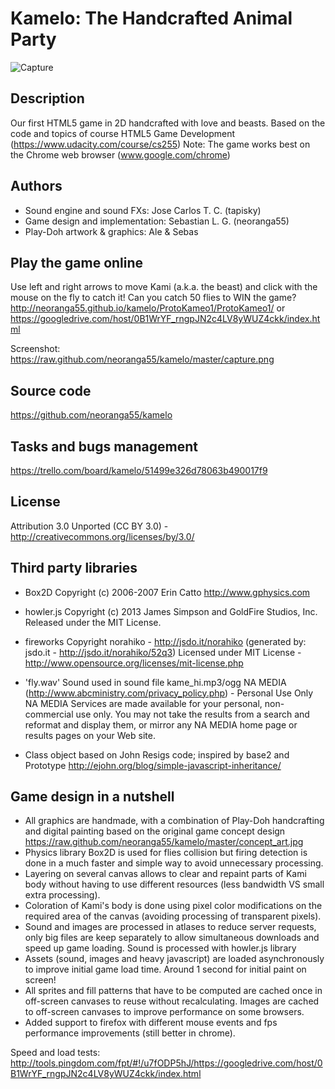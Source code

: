 Kamelo: The Handcrafted Animal Party
====================================

![Capture](https://raw.github.com/neoranga55/kamelo/master/capture.png)

Description
-----------
Our first HTML5 game in 2D handcrafted with love and beasts.
Based on the code and topics of course HTML5 Game Development (https://www.udacity.com/course/cs255)
Note: The game works best on the Chrome web browser (www.google.com/chrome)

Authors
-------
- Sound engine and sound FXs: Jose Carlos T. C. (tapisky)
- Game design and implementation: Sebastian L. G. (neoranga55)
- Play-Doh artwork & graphics: Ale & Sebas

Play the game online
--------------------
Use left and right arrows to move Kami (a.k.a. the beast) and click with the mouse on the fly to catch it!
Can you catch 50 flies to WIN the game?
http://neoranga55.github.io/kamelo/ProtoKameo1/ProtoKameo1/
or
https://googledrive.com/host/0B1WrYF_rngpJN2c4LV8yWUZ4ckk/index.html

Screenshot: https://raw.github.com/neoranga55/kamelo/master/capture.png

Source code
-----------
https://github.com/neoranga55/kamelo

Tasks and bugs management
-------------------------
https://trello.com/board/kamelo/51499e326d78063b490017f9

License
-------
Attribution 3.0 Unported (CC BY 3.0) - http://creativecommons.org/licenses/by/3.0/

Third party libraries
---------------------
- Box2D
Copyright (c) 2006-2007 Erin Catto http://www.gphysics.com

- howler.js
Copyright (c) 2013 James Simpson and GoldFire Studios, Inc.
Released under the MIT License.

- fireworks
Copyright norahiko - http://jsdo.it/norahiko (generated by: jsdo.it - http://jsdo.it/norahiko/52q3)
Licensed under MIT License - http://www.opensource.org/licenses/mit-license.php

- 'fly.wav' Sound used in sound file kame_hi.mp3/ogg
NA MEDIA (http://www.abcministry.com/privacy_policy.php) - Personal Use Only
NA MEDIA Services are made available for your personal, non-commercial use only.
You may not take the results from a search and reformat and display them, or mirror
any NA MEDIA home page or results pages on your Web site.

- Class object based on John Resigs code; inspired by base2 and Prototype
http://ejohn.org/blog/simple-javascript-inheritance/

Game design in a nutshell
-------------------------
- All graphics are handmade, with a combination of Play-Doh handcrafting and digital painting based on the original game concept design https://raw.github.com/neoranga55/kamelo/master/concept_art.jpg
- Physics library Box2D is used for flies collision but firing detection is done in a much faster and simple way to avoid unnecessary processing.
- Layering on several canvas allows to clear and repaint parts of Kami body without having to use different resources (less bandwidth VS small extra processing).
- Coloration of Kami's body is done using pixel color modifications on the required area of the canvas (avoiding processing of transparent pixels).
- Sound and images are processed in atlases to reduce server requests, only big files are keep separately to allow simultaneous downloads and speed up game loading. Sound is processed with howler.js library
- Assets (sound, images and heavy javascript) are loaded asynchronously to improve initial game load time. Around 1 second for initial paint on screen!
- All sprites and fill patterns that have to be computed are cached once in off-screen canvases to reuse without recalculating. Images are cached to off-screen canvases to improve performance on some browsers.
- Added support to firefox with different mouse events and fps performance improvements (still better in chrome).

Speed and load tests:
http://tools.pingdom.com/fpt/#!/u7fODP5hJ/https://googledrive.com/host/0B1WrYF_rngpJN2c4LV8yWUZ4ckk/index.html
